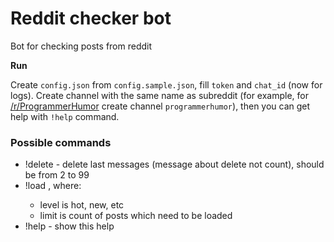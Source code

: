 # Reddit checker bot

Bot for checking posts from reddit

**Run**

Create `config.json` from `config.sample.json`, fill `token` and `chat_id` (now for logs). Create channel with the same name as subreddit (for example, for [/r/ProgrammerHumor](https://www.reddit.com/r/ProgrammerHumor) create channel `programmerhumor`), then you can get help with `!help` command.

### Possible commands

- !delete <number> - delete last <number> messages (message about delete not count), <number> should be from 2 to 99
- !load <level> <limit>, where:
  - level is hot, new, etc
  - limit is count of posts which need to be loaded
- !help - show this help
